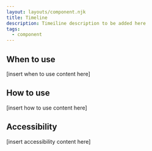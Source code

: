 ```yaml
---
layout: layouts/component.njk
title: Timeline
description: Timeiline description to be added here
tags:
  - component
---
```


## When to use

[insert when to use content here]

## How to use

[insert how to use content here]

## Accessibility

[insert accessibility content here]
